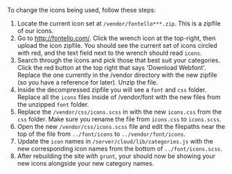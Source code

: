 To change the icons being used, follow these steps:

1. Locate the current icon set at `/vendor/fontello***.zip`. This is a zipfile of our icons.
1. Go to http://fontello.com/. Click the wrench icon at the top-right, then upload the icon zipfile. You should see the current set of icons circled with red, and the text field next to the wrench should read `icons`.
1. Search through the icons and pick those that best suit your categories. Click the red button at the top right that says 'Download Webfont'. Replace the one currently in the /vendor directory with the new zipfile (so you have a reference for later). Unzip the file.
1. Inside the decompressed zipfile you will see a `font` and `css` folder. Replace all the `icons` files inside of /vendor/font with the new files from the unzipped `font` folder.
1. Replace the `/vendor/css/icons.scss` in with the new `icons.css` from the `css` folder. Make sure you rename the file from `icons.css` to `icons.scss`.
1. Open the new `/vendor/css/icons.scss` file and edit the filepaths near the top of the file from `../font/icons` to `../vendor/font/icons`.
1. Update the `icon` names in `/server/cloud/lib/categories.js` with the new corresponding icon names from the bottom of `../font/icons.scss`.
1. After rebuilding the site with `grunt`, your should now be showing your new icons alongside your new category names.

